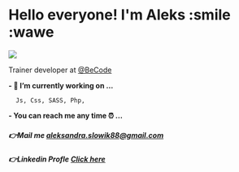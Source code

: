 # Hello everyone! I'm Aleks :smile :wawe

<img src="https://i.imgur.com/GjiJIye.png">

Trainer developer at [@BeCode](https://becode.org/) 

**- 🔭 I’m currently working on ...**

      Js, Css, SASS, Php,

**- You can reach me any time :alarm_clock: ...**
##### :point_right:Mail me [aleksandra.slowik88@gmail.com]()
##### :point_right:Linkedin Profle [Click here](https://www.linkedin.com/in/aleksandra-slowik-dev/)

